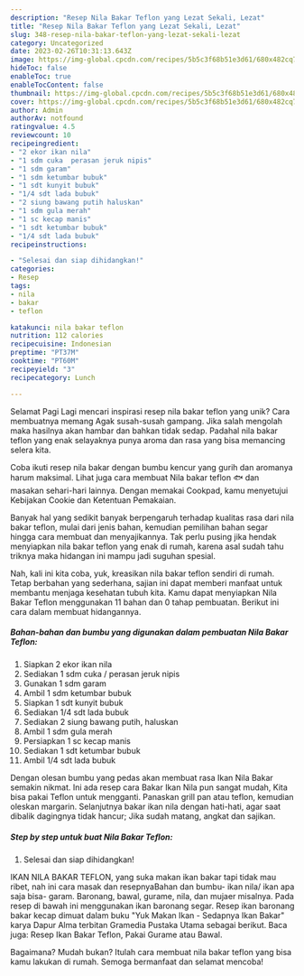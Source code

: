 ```yaml
---
description: "Resep Nila Bakar Teflon yang Lezat Sekali, Lezat"
title: "Resep Nila Bakar Teflon yang Lezat Sekali, Lezat"
slug: 348-resep-nila-bakar-teflon-yang-lezat-sekali-lezat
category: Uncategorized
date: 2023-02-26T10:31:13.643Z
image: https://img-global.cpcdn.com/recipes/5b5c3f68b51e3d61/680x482cq70/nila-bakar-teflon-foto-resep-utama.jpg
hideToc: false
enableToc: true
enableTocContent: false
thumbnail: https://img-global.cpcdn.com/recipes/5b5c3f68b51e3d61/680x482cq70/nila-bakar-teflon-foto-resep-utama.jpg
cover: https://img-global.cpcdn.com/recipes/5b5c3f68b51e3d61/680x482cq70/nila-bakar-teflon-foto-resep-utama.jpg
author: Admin
authorAv: notfound
ratingvalue: 4.5
reviewcount: 10
recipeingredient:
- "2 ekor ikan nila"
- "1 sdm cuka  perasan jeruk nipis"
- "1 sdm garam"
- "1 sdm ketumbar bubuk"
- "1 sdt kunyit bubuk"
- "1/4 sdt lada bubuk"
- "2 siung bawang putih haluskan"
- "1 sdm gula merah"
- "1 sc kecap manis"
- "1 sdt ketumbar bubuk"
- "1/4 sdt lada bubuk"
recipeinstructions:

- "Selesai dan siap dihidangkan!"
categories:
- Resep
tags:
- nila
- bakar
- teflon

katakunci: nila bakar teflon 
nutrition: 112 calories
recipecuisine: Indonesian
preptime: "PT37M"
cooktime: "PT60M"
recipeyield: "3"
recipecategory: Lunch

---
```



Selamat Pagi Lagi mencari inspirasi resep nila bakar teflon yang unik? Cara membuatnya memang Agak susah-susah gampang. Jika salah mengolah maka hasilnya akan hambar dan bahkan tidak sedap. Padahal nila bakar teflon yang enak selayaknya punya aroma dan rasa yang bisa memancing selera kita.


Coba ikuti resep nila bakar dengan bumbu kencur yang gurih dan aromanya harum maksimal. Lihat juga cara membuat Nila bakar teflon 🐟 dan masakan sehari-hari lainnya. Dengan memakai Cookpad, kamu menyetujui Kebijakan Cookie dan Ketentuan Pemakaian.

Banyak hal yang sedikit banyak berpengaruh terhadap kualitas rasa dari nila bakar teflon, mulai dari jenis bahan, kemudian pemilihan bahan segar hingga cara membuat dan menyajikannya. Tak perlu pusing jika hendak menyiapkan nila bakar teflon yang enak di rumah, karena asal sudah tahu triknya maka hidangan ini mampu jadi suguhan spesial.


Nah, kali ini kita coba, yuk, kreasikan nila bakar teflon sendiri di rumah. Tetap berbahan yang sederhana, sajian ini dapat memberi manfaat untuk membantu menjaga kesehatan tubuh kita. Kamu dapat menyiapkan Nila Bakar Teflon menggunakan 11 bahan dan 0 tahap pembuatan. Berikut ini cara dalam membuat hidangannya.

<!--inarticleads1-->

##### Bahan-bahan dan bumbu yang digunakan dalam pembuatan Nila Bakar Teflon:

1. Siapkan 2 ekor ikan nila
1. Sediakan 1 sdm cuka / perasan jeruk nipis
1. Gunakan 1 sdm garam
1. Ambil 1 sdm ketumbar bubuk
1. Siapkan 1 sdt kunyit bubuk
1. Sediakan 1/4 sdt lada bubuk
1. Sediakan 2 siung bawang putih, haluskan
1. Ambil 1 sdm gula merah
1. Persiapkan 1 sc kecap manis
1. Sediakan 1 sdt ketumbar bubuk
1. Ambil 1/4 sdt lada bubuk


Dengan olesan bumbu yang pedas akan membuat rasa Ikan Nila Bakar semakin nikmat. Ini ada resep cara Bakar Ikan Nila pun sangat mudah, Kita bisa pakai Teflon untuk mengganti. Panaskan grill pan atau teflon, kemudian oleskan margarin. Selanjutnya bakar ikan nila dengan hati-hati, agar saat dibalik dagingnya tidak hancur; Jika sudah matang, angkat dan sajikan. 

<!--inarticleads2-->

##### Step by step untuk buat Nila Bakar Teflon:


1. Selesai dan siap dihidangkan!

IKAN NILA BAKAR TEFLON, yang suka makan ikan bakar tapi tidak mau ribet, nah ini cara masak dan resepnyaBahan dan bumbu- ikan nila/ ikan apa saja bisa- garam. Baronang, bawal, gurame, nila, dan mujaer misalnya. Pada resep di bawah ini menggunakan ikan baronang segar. Resep ikan baronang bakar kecap dimuat dalam buku &#34;Yuk Makan Ikan - Sedapnya Ikan Bakar&#34; karya Dapur Alma terbitan Gramedia Pustaka Utama sebagai berikut. Baca juga: Resep Ikan Bakar Teflon, Pakai Gurame atau Bawal. 

Bagaimana? Mudah bukan? Itulah cara membuat nila bakar teflon yang bisa kamu lakukan di rumah. Semoga bermanfaat dan selamat mencoba!
